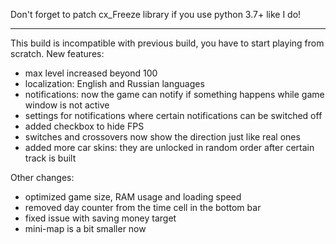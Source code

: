 Don't forget to patch cx_Freeze library 
if you use python 3.7+ like I do!

-------------------------------------------

This build is incompatible with previous build, you have to start playing from scratch.
New features:
- max level increased beyond 100
- localization: English and Russian languages
- notifications: now the game can notify if something happens while game window is not active
- settings for notifications where certain notifications can be switched off
- added checkbox to hide FPS
- switches and crossovers now show the direction just like real ones
- added more car skins: they are unlocked in random order after certain track is built

Other changes:
- optimized game size, RAM usage and loading speed
- removed day counter from the time cell in the bottom bar
- fixed issue with saving money target 
- mini-map is a bit smaller now
